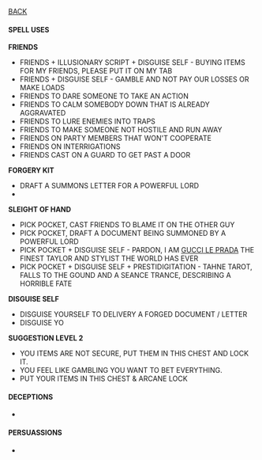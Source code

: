[BACK](../CHARACTER.MD)

#### SPELL USES

__FRIENDS__
- FRIENDS + ILLUSIONARY SCRIPT + DISGUISE SELF - BUYING ITEMS FOR MY FRIENDS, PLEASE PUT IT ON MY TAB
- FRIENDS + DISGUISE SELF - GAMBLE AND NOT PAY OUR LOSSES OR MAKE LOADS
- FRIENDS TO DARE SOMEONE TO TAKE AN ACTION
- FRIENDS TO CALM SOMEBODY DOWN THAT IS ALREADY AGGRAVATED
- FRIENDS TO LURE ENEMIES INTO TRAPS
- FRIENDS TO MAKE SOMEONE NOT HOSTILE AND RUN AWAY
- FRIENDS ON PARTY MEMBERS THAT WON'T COOPERATE
- FRIENDS ON INTERRIGATIONS
- FRIENDS CAST ON A GUARD TO GET PAST A DOOR

__FORGERY KIT__
- DRAFT A SUMMONS LETTER FOR A POWERFUL LORD
- 

__SLEIGHT OF HAND__ 
- PICK POCKET, CAST FRIENDS TO BLAME IT ON THE OTHER GUY
- PICK POCKET, DRAFT A DOCUMENT BEING SUMMONED BY A POWERFUL LORD
- PICK POCKET + DISGUISE SELF - PARDON, I AM [GUCCI LE PRADA](HTTPS://GITHUB.COM/BNIKOLAUS/CURSEOFSTRAHDNOTES/BLOB/MASTER/IMAGES/GUCCILEPRADA.PNG) THE FINEST TAYLOR AND STYLIST THE WORLD HAS EVER
- PICK POCKET + DISGUISE SELF + PRESTIDIGITATION - TAHNE TAROT, FALLS TO THE GOUND AND A SEANCE TRANCE, DESCRIBING A HORRIBLE FATE


__DISGUISE SELF__
- DISGUISE YOURSELF TO DELIVERY A FORGED DOCUMENT / LETTER
- DISGUISE YO

__SUGGESTION LEVEL 2__
- YOU ITEMS ARE NOT SECURE, PUT THEM IN THIS CHEST AND LOCK IT.
- YOU FEEL LIKE GAMBLING YOU WANT TO BET EVERYTHING.
- PUT YOUR ITEMS IN THIS CHEST & ARCANE LOCK
  
#### DECEPTIONS
-

#### PERSUASSIONS
- 
